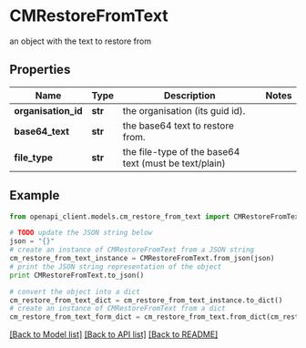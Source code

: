 # CMRestoreFromText

an object with the text to restore from

## Properties
Name | Type | Description | Notes
------------ | ------------- | ------------- | -------------
**organisation_id** | **str** | the organisation (its guid id). | 
**base64_text** | **str** | the base64 text to restore from. | 
**file_type** | **str** | the file-type of the base64 text (must be text/plain) | 

## Example

```python
from openapi_client.models.cm_restore_from_text import CMRestoreFromText

# TODO update the JSON string below
json = "{}"
# create an instance of CMRestoreFromText from a JSON string
cm_restore_from_text_instance = CMRestoreFromText.from_json(json)
# print the JSON string representation of the object
print CMRestoreFromText.to_json()

# convert the object into a dict
cm_restore_from_text_dict = cm_restore_from_text_instance.to_dict()
# create an instance of CMRestoreFromText from a dict
cm_restore_from_text_form_dict = cm_restore_from_text.from_dict(cm_restore_from_text_dict)
```
[[Back to Model list]](../README.md#documentation-for-models) [[Back to API list]](../README.md#documentation-for-api-endpoints) [[Back to README]](../README.md)


